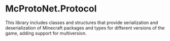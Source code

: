 # McProtoNet.Protocol

This library includes classes and structures that provide serialization and deserialization of Minecraft packages and types for different versions of the game, adding support for multiversion.